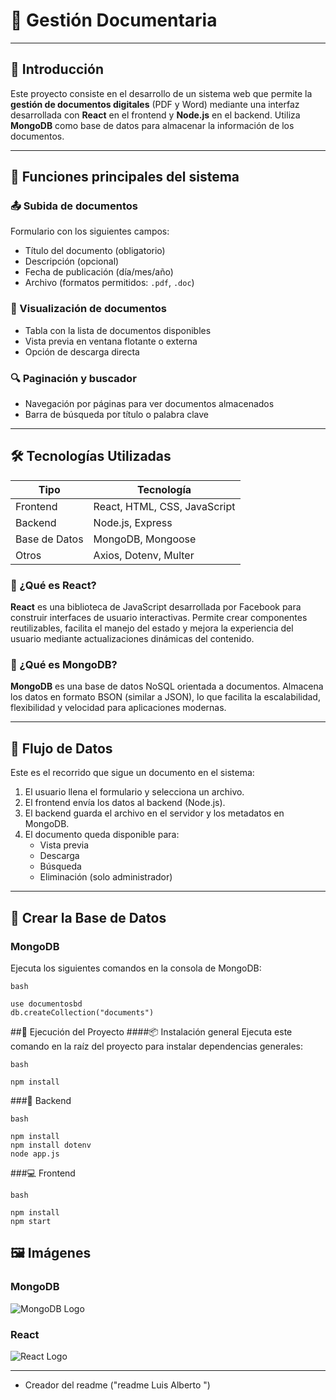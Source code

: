 # 📄 Gestión Documentaria

---

## 📌 Introducción

Este proyecto consiste en el desarrollo de un sistema web que permite la **gestión de documentos digitales** (PDF y Word) mediante una interfaz desarrollada con **React** en el frontend y **Node.js** en el backend. Utiliza **MongoDB** como base de datos para almacenar la información de los documentos.

---

## 🧩 Funciones principales del sistema

### 📤 Subida de documentos

Formulario con los siguientes campos:
- Título del documento (obligatorio)
- Descripción (opcional)
- Fecha de publicación (día/mes/año)
- Archivo (formatos permitidos: `.pdf`, `.doc`)

### 📑 Visualización de documentos

- Tabla con la lista de documentos disponibles
- Vista previa en ventana flotante o externa
- Opción de descarga directa

### 🔍 Paginación y buscador

- Navegación por páginas para ver documentos almacenados
- Barra de búsqueda por título o palabra clave

---

## 🛠️ Tecnologías Utilizadas

| Tipo        | Tecnología |
|-------------|------------|
| Frontend    | React, HTML, CSS, JavaScript |
| Backend     | Node.js, Express |
| Base de Datos | MongoDB, Mongoose |
| Otros       | Axios, Dotenv, Multer |

### 📘 ¿Qué es React?

**React** es una biblioteca de JavaScript desarrollada por Facebook para construir interfaces de usuario interactivas. Permite crear componentes reutilizables, facilita el manejo del estado y mejora la experiencia del usuario mediante actualizaciones dinámicas del contenido.

### 🍃 ¿Qué es MongoDB?

**MongoDB** es una base de datos NoSQL orientada a documentos. Almacena los datos en formato BSON (similar a JSON), lo que facilita la escalabilidad, flexibilidad y velocidad para aplicaciones modernas.

---

## 🔁 Flujo de Datos

Este es el recorrido que sigue un documento en el sistema:

1. El usuario llena el formulario y selecciona un archivo.
2. El frontend envía los datos al backend (Node.js).
3. El backend guarda el archivo en el servidor y los metadatos en MongoDB.
4. El documento queda disponible para:
   - Vista previa
   - Descarga
   - Búsqueda
   - Eliminación (solo administrador)


---
## 🧱 Crear la Base de Datos

### MongoDB

Ejecuta los siguientes comandos en la consola de MongoDB:
```
bash

use documentosbd
db.createCollection("documents")
```
##🚀 Ejecución del Proyecto
####📦 Instalación general
Ejecuta este comando en la raíz del proyecto para instalar dependencias generales:

```
bash

npm install
```
###🔧 Backend
```
bash

npm install
npm install dotenv
node app.js
```
###💻 Frontend
```
bash

npm install
npm start
```

## 🖼️ Imágenes

### MongoDB

![MongoDB Logo](https://www.mongodb.com/assets/images/global/leaf.png)

### React

![React Logo](https://upload.wikimedia.org/wikipedia/commons/a/a7/React-icon.svg)

---



 -  Creador del readme ("readme Luis Alberto ")

